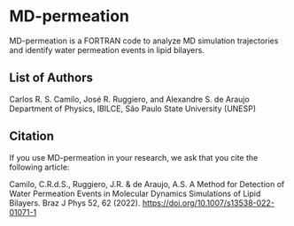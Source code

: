 # MD-permeation

MD-permeation is a FORTRAN code to analyze MD simulation trajectories and identify water permeation events in lipid bilayers.   



## List of Authors      

   Carlos R. S. Camilo, José R. Ruggiero, and Alexandre S. de Araujo    
   Department of Physics, IBILCE, São Paulo State University (UNESP)  



## Citation

   If you use MD-permeation in your research, we ask that you cite the following article:  

   Camilo, C.R.d.S., Ruggiero, J.R. & de Araujo, A.S. A Method for Detection of Water Permeation Events in Molecular Dynamics Simulations of Lipid Bilayers. Braz J Phys 52, 62 (2022). https://doi.org/10.1007/s13538-022-01071-1
